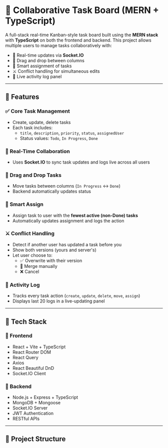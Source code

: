 # 🧠 Collaborative Task Board (MERN + TypeScript)

A full-stack real-time Kanban-style task board built using the **MERN stack** with **TypeScript** on both the frontend and backend. This project allows multiple users to manage tasks collaboratively with:

- 🔁 Real-time updates via **Socket.IO**
- 🧱 Drag and drop between columns
- 🎯 Smart assignment of tasks
- ⚔️ Conflict handling for simultaneous edits
- 📜 Live activity log panel

---

## 🚀 Features

### ✅ Core Task Management
- Create, update, delete tasks
- Each task includes:
  - `title`, `description`, `priority`, `status`, `assignedUser`
  - Status values: `Todo`, `In Progress`, `Done`

### 🔄 Real-Time Collaboration
- Uses **Socket.IO** to sync task updates and logs live across all users

### 🧱 Drag and Drop Tasks
- Move tasks between columns (`In Progress` ↔ `Done`)
- Backend automatically updates status

### 🎯 Smart Assign
- Assign task to user with the **fewest active (non-Done) tasks**
- Automatically updates assignment and logs the action

### ⚔️ Conflict Handling
- Detect if another user has updated a task before you
- Show both versions (yours and server's)
- Let user choose to:
  - ✅ Overwrite with their version
  - 🔄 Merge manually
  - ❌ Cancel

### 📜 Activity Log
- Tracks every task action (`create`, `update`, `delete`, `move`, `assign`)
- Displays last 20 logs in a live-updating panel

---

## 🧰 Tech Stack

### 🧩 Frontend
- React + Vite + TypeScript
- React Router DOM
- React Query
- Axios
- React Beautiful DnD
- Socket.IO Client

### 🔧 Backend
- Node.js + Express + TypeScript
- MongoDB + Mongoose
- Socket.IO Server
- JWT Authentication
- RESTful APIs

---

## 📁 Project Structure

